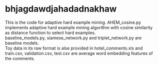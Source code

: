 # bhjagdawdjahadadnakhaw  

This is the code for adaptive hard example mining. AHEM_cosine.py implements adaptive hard example mining algorithm with cosine similarity as distance function to select hard examples.  
baseline_models.py, siamese_network.py and triplet_network.py are baseline models.  
Toy data in its raw format is alse provided in hotel_comments.xls and train.csv, validation.csv, test.csv are average word embedding features of the comments.
